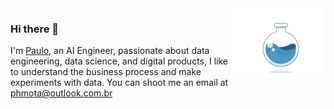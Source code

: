 <img alt="Chemistry" src="https://github.com/paulowiz/assets/blob/main/13edb3ccfceecfb23a77f74418232244.gif" align="right" width="30%" height="30%">

### Hi there 👋
I'm [Paulo](https://www.linkedin.com/in/paulo-mota-955218a2/), an AI Engineer, passionate about data engineering, 
data science, and digital products, I like to understand the business process and make experiments with data.
You can shoot me an email at phmota@outlook.com.br

